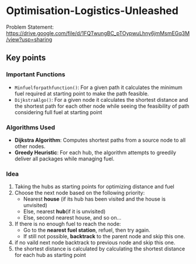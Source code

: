 # Optimisation-Logistics-Unleashed

Problem Statement: https://drive.google.com/file/d/1FQTwungBC_pTOypwuLhny6jmMsmEGq3M/view?usp=sharing

## Key points

### Important Functions
- `Minfuelforpathfunction()`: For a given path it calculates the minimum fuel required at starting point to make the path feasible.
- `DijkstraAlgo()`: For a given node it calculates the shortest distance and the shortest path for each other node while seeing the feasibility of path considering full fuel at starting point

### Algorithms Used
- **Dijkstra Algorithm**: Computes shortest paths from a source node to all other nodes.
- **Greedy Heuristic**: For each hub, the algorithm attempts to greedily deliver all packages while managing fuel.

### Idea
1) Taking the hubs as starting points for optimizing distance and fuel
2) Choose the next node based on the following priority:
   - Nearest **house** (if its hub has been visited and the house is unvisited)
   - Else, nearest **hub**(if it is unvisited)
   - Else, second nearest house, and so on...
3) If there is no enough fuel to reach the node:
     - Go to the **nearest fuel station**, refuel, then try again.
     - If still not possible, **backtrack** to the parent node and skip this one.
4) if no vaild next node backtrack to previous node and skip this one.
5) the shortest distance is calculated  by calculating the shortest distance for each hub as starting point


